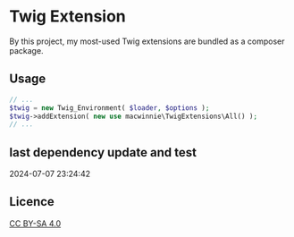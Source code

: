 # Twig Extension

By this project, my most-used Twig extensions are bundled as a composer package.

## Usage

```php
// ...
$twig = new Twig_Environment( $loader, $options );
$twig->addExtension( new use macwinnie\TwigExtensions\All() );
// ...
```

## last dependency update and test

2024-07-07 23:24:42

## Licence

[CC BY-SA 4.0](https://creativecommons.org/licenses/by-sa/4.0/deed.en)
